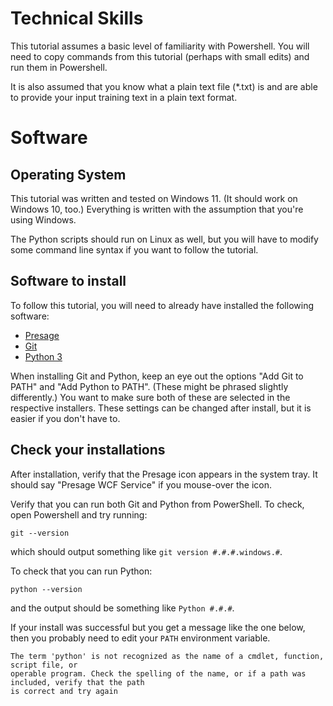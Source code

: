 # Technical Skills

This tutorial assumes a basic level of familiarity with Powershell. You will need to copy commands from this tutorial (perhaps with small edits) and run them in Powershell.

It is also assumed that you know what a plain text file (*.txt) is and are able to  provide your input training text in a plain text format.

# Software

## Operating System

This tutorial was written and tested on Windows 11. (It should work on Windows 10, too.)  Everything is written with the assumption that you're using Windows.

The Python scripts should run on Linux as well, but you will have to modify some command line syntax if you want to follow the tutorial.

## Software to install
To follow this tutorial, you will need to already have installed the following software:
* [Presage](https://presage.sourceforge.io/download/)
* [Git](https://git-scm.com/downloads/win)
* [Python 3](https://www.python.org/downloads/)

When installing Git and Python, keep an eye out the options "Add Git to PATH" and "Add  Python to PATH". (These might be phrased slightly differently.) You want to make sure both of these are selected in the respective installers. These settings can be changed after install, but it is easier if you don't have to.

## Check your installations

After installation, verify that the Presage icon appears in the system tray. It should say "Presage WCF Service" if you mouse-over the icon.

Verify that you can run both Git and Python from PowerShell. To check, open Powershell and try running:
```
git --version
```
which should output something like `git version #.#.#.windows.#`.

To check that you can run Python:
```
python --version
```
and the output should be something like `Python #.#.#`.

If your install was successful but you get a message like the one below, then you probably need to edit your `PATH` environment variable.
```
The term 'python' is not recognized as the name of a cmdlet, function, script file, or 
operable program. Check the spelling of the name, or if a path was included, verify that the path 
is correct and try again
```

